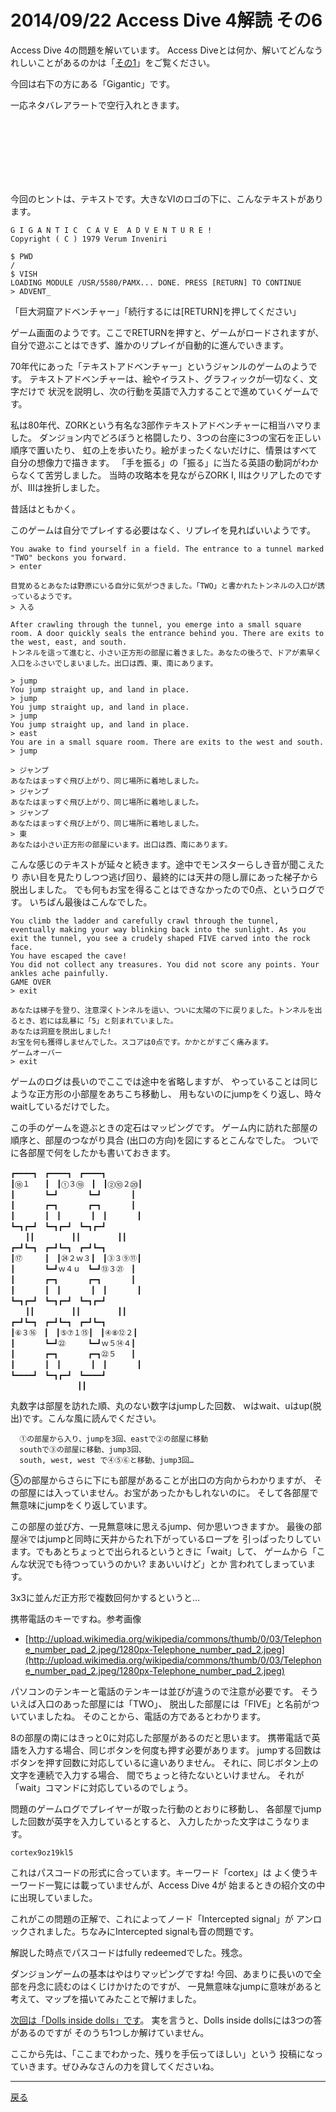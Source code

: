 # 2014/09/22 Access Dive 4解読 その6

Access Dive 4の問題を解いています。
Access Diveとは何か、解いてどんなうれしいことがあるのかは「[その1](./ad4_intro.md)」をご覧ください。

今回は右下の方にある「Gigantic」です。

一応ネタバレアラートで空行入れときます。

<br/><br/><br/><br/><br/><br/>

今回のヒントは、テキストです。大きなVIのロゴの下に、こんなテキストがあります。

```
G I G A N T I C  C A V E  A D V E N T U R E !
Copyright ( C ) 1979 Verum Inveniri

$ PWD
/
$ VISH
LOADING MODULE /USR/5580/PAMX... DONE. PRESS [RETURN] TO CONTINUE
> ADVENT_
```

「巨大洞窟アドベンチャー」「続行するには[RETURN]を押してください」

ゲーム画面のようです。ここでRETURNを押すと、ゲームがロードされますが、
自分で遊ぶことはできず、誰かのリプレイが自動的に進んでいきます。

70年代にあった「テキストアドベンチャー」というジャンルのゲームのようです。
テキストアドベンチャーは、絵やイラスト、グラフィックが一切なく、文字だけで
状況を説明し、次の行動を英語で入力することで進めていくゲームです。

私は80年代、ZORKという有名な3部作テキストアドベンチャーに相当ハマりました。
ダンジョン内でどろぼうと格闘したり、3つの台座に3つの宝石を正しい順序で置いたり、
虹の上を歩いたり。絵がまったくないだけに、情景はすべて自分の想像力で描きます。
「手を振る」の「振る」に当たる英語の動詞がわからなくて苦労しました。
当時の攻略本を見ながらZORK I, IIはクリアしたのですが、IIIは挫折しました。

昔話はともかく。

このゲームは自分でプレイする必要はなく、リプレイを見ればいいようです。

    You awake to find yourself in a field. The entrance to a tunnel marked "TWO" beckons you forward.
    > enter

    目覚めるとあなたは野原にいる自分に気がつきました。「TWO」と書かれたトンネルの入口が誘っているようです。
    > 入る

    After crawling through the tunnel, you emerge into a small square room. A door quickly seals the entrance behind you. There are exits to the west, east, and south.
    トンネルを這って進むと、小さい正方形の部屋に着きました。あなたの後ろで、ドアが素早く入口をふさいでしまいました。出口は西、東、南にあります。

    > jump
    You jump straight up, and land in place.
    > jump
    You jump straight up, and land in place.
    > jump
    You jump straight up, and land in place.
    > east
    You are in a small square room. There are exits to the west and south.
    > jump

    > ジャンプ
    あなたはまっすぐ飛び上がり、同じ場所に着地しました。
    > ジャンプ
    あなたはまっすぐ飛び上がり、同じ場所に着地しました。
    > ジャンプ
    あなたはまっすぐ飛び上がり、同じ場所に着地しました。
    > 東
    あなたは小さい正方形の部屋にいます。出口は西、南にあります。

こんな感じのテキストが延々と続きます。途中でモンスターらしき音が聞こえたり
赤い目を見たりしつつ逃げ回り、最終的には天井の隠し扉にあった梯子から脱出しました。
でも何もお宝を得ることはできなかったので0点、というログです。
いちばん最後はこんなでした。

    You climb the ladder and carefully crawl through the tunnel, eventually making your way blinking back into the sunlight. As you exit the tunnel, you see a crudely shaped FIVE carved into the rock face.
    You have escaped the cave!
    You did not collect any treasures. You did not score any points. Your ankles ache painfully.
    GAME OVER
    > exit

    あなたは梯子を登り、注意深くトンネルを這い、ついに太陽の下に戻りました。トンネルを出るとき、岩には乱暴に「5」と刻まれていました。
    あなたは洞窟を脱出しました!
    お宝を何も獲得しませんでした。スコアは0点です。かかとがすごく痛みます。
    ゲームオーバー
    > exit

ゲームのログは長いのでここでは途中を省略しますが、
やっていることは同じような正方形の小部屋をあちこち移動し、
用もないのにjumpをくり返し、時々waitしているだけでした。

この手のゲームを遊ぶときの定石はマッピングです。
ゲーム内に訪れた部屋の順序と、部屋のつながり具合
(出口の方向)を図にするとこんなでした。
ついでに各部屋で何をしたかも書いておきます。

```
┏━━━━┓　┏━━━━┓　┏━━━━┓
┃⑱１　　┃　┃①３⑲　┃　┃②⑩２⑳┃
┃　　　　┗━┛　　　　┗━┛　　　　┃
┃　　　　┏━┓　　　　┏━┓　　　　┃
┃　　　　┃　┃　　　　┃　┃　　　　┃
┗━┓┏━┛　┗━┓┏━┛　┗━┓┏━┛
　　┃┃　　　　　┃┃　　　　　┃┃　　
┏━┛┗━┓　┏━┛┗━┓　┏━┛┗━┓
┃⑰　　　┃　┃㉔２ｗ３┃　┃③３⑨⑪┃
┃　　　　┗━┛ｗ４ｕ　┗━┛⑬３㉑　┃
┃　　　　┏━┓　　　　┏━┓　　　　┃
┃　　　　┃　┃　　　　┃　┃　　　　┃
┗━┓┏━┛　┗━┓┏━┛　┗━┓┏━┛
　　┃┃　　　　　┃┃　　　　　┃┃　　
┏━┛┗━┓　┏━┛┗━┓　┏━┛┗━┓
┃⑥３⑯　┃　┃⑤⑦１⑮┃　┃④⑧⑫２┃
┃　　　　┗━┛㉒　　　┗━┛ｗ５⑭４┃
┃　　　　┏━┓　　　　┏━┓㉒５　　┃
┃　　　　┃　┃　　　　┃　┃　　　　┃
┗━━━━┛　┗━┓┏━┛　┗━━━━┛
　　　　　　　　　┃┃　　　　　　　　　
```

丸数字は部屋を訪れた順、丸のない数字はjumpした回数、
wはwait、uはup(脱出)です。こんな風に読んでください。
```
  ①の部屋から入り、jumpを3回、eastで②の部屋に移動
  southで③の部屋に移動、jump3回、
  south, west, west で④⑤⑥と移動、jump3回…
```

⑤の部屋からさらに下にも部屋があることが出口の方向からわかりますが、
その部屋には入っていません。お宝があったかもしれないのに。
そして各部屋で無意味にjumpをくり返しています。

この部屋の並び方、一見無意味に思えるjump、何か思いつきますか。
最後の部屋㉔ではjumpと同時に天井からたれ下がっているロープを
引っぱったりしています。でもあとちょっとで出られるというときに「wait」して、
ゲームから「こんな状況でも待つっていうのかい? まあいいけど」とか
言われてしまっています。

3x3に並んだ正方形で複数回何かするというと…

携帯電話のキーですね。参考画像
-  [http://upload.wikimedia.org/wikipedia/commons/thumb/0/03/Telephone_number_pad_2.jpeg/1280px-Telephone_number_pad_2.jpeg](http://upload.wikimedia.org/wikipedia/commons/thumb/0/03/Telephone_number_pad_2.jpeg/1280px-Telephone_number_pad_2.jpeg)

パソコンのテンキーと電話のテンキーは並びが違うので注意が必要です。
そういえば入口のあった部屋には「TWO」、
脱出した部屋には「FIVE」と名前がついていましたね。
そのことから、電話の方であるとわかります。

8の部屋の南にはきっと0に対応した部屋があるのだと思います。
携帯電話で英語を入力する場合、同じボタンを何度も押す必要があります。
jumpする回数はボタンを押す回数に対応しているに違いありません。
それに、同じボタン上の文字を連続で入力する場合、
間でちょっと待たないといけません。
それが「wait」コマンドに対応しているのでしょう。

問題のゲームログでプレイヤーが取った行動のとおりに移動し、
各部屋でjumpした回数が英字を入力しているとすると、
入力したかった文字はこうなります。

`cortex9oz19kl5`

これはパスコードの形式に合っています。キーワード「cortex」は
よく使うキーワード一覧には載っていませんが、Access Dive 4が
始まるときの紹介文の中に出現していました。

これがこの問題の正解で、これによってノード「Intercepted signal」が
アンロックされました。ちなみにIntercepted signalも音の問題です。

解説した時点でパスコードはfully redeemedでした。残念。

ダンジョンゲームの基本はやはりマッピングですね!
今回、あまりに長いので全部を丹念に読むのはくじけかけたのですが、
一見無意味なjumpに意味があると考えて、マップを描いてみたことで解けました。

[次回は「Dolls inside dolls」です](./ad4_dolls.md)。
実を言うと、Dolls inside dollsには3つの答があるのですが
そのうち1つしか解けていません。

ここから先は、「ここまでわかった、残りを手伝ってほしい」という
投稿になっていきます。ぜひみなさんの力を貸してくださいね。

----

[戻る](index.html)
